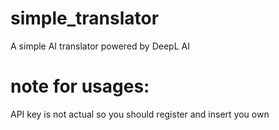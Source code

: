 # simple_translator

A simple AI translator powered by DeepL AI

# note for usages: 

API key is not actual so you should register and insert you own
